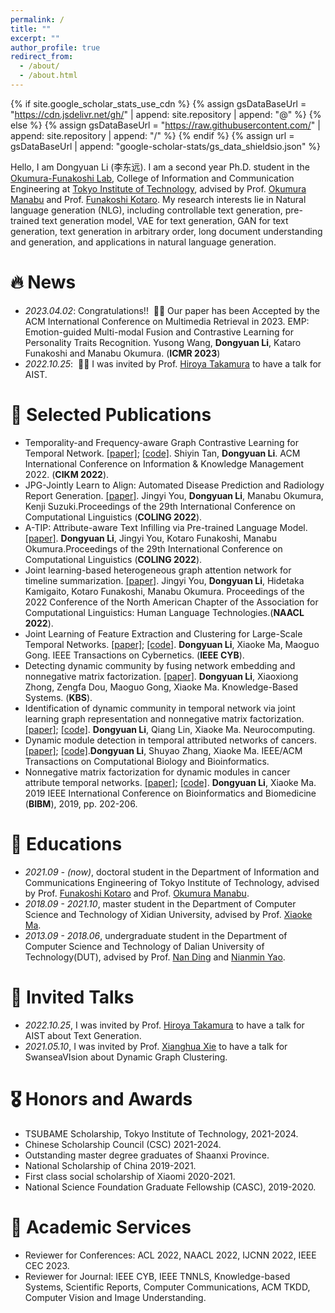 ```yaml
---
permalink: /
title: ""
excerpt: ""
author_profile: true
redirect_from: 
  - /about/
  - /about.html
---
```


{% if site.google_scholar_stats_use_cdn %}
{% assign gsDataBaseUrl = "https://cdn.jsdelivr.net/gh/" | append: site.repository | append: "@" %}
{% else %}
{% assign gsDataBaseUrl = "https://raw.githubusercontent.com/" | append: site.repository | append: "/" %}
{% endif %}
{% assign url = gsDataBaseUrl | append: "google-scholar-stats/gs_data_shieldsio.json" %}

<span class='anchor' id='about-me'></span>

Hello, I am Dongyuan Li (李东远). I am a second year Ph.D. student in the [Okumura-Funakoshi Lab](https://lr-www.pi.titech.ac.jp/wp/), College of Information and Communication Engineering at [Tokyo Institute of Technology](https://www.first.iir.titech.ac.jp/), advised by Prof. [Okumura Manabu](http://www.lr.pi.titech.ac.jp/~oku/index-j.html) and Prof. [Funakoshi Kotaro](http://lr-www.pi.titech.ac.jp/~funakoshi/public/en/). My research interests lie in Natural language generation (NLG), including controllable text generation, pre-trained text generation model, VAE for text generation, GAN for text generation, text generation in arbitrary order, long document understanding and generation, and applications in natural language generation.

# 🔥 News
- *2023.04.02*: Congratulations!! &nbsp;🎉🎉 Our paper has been Accepted by the ACM International Conference on Multimedia Retrieval in 2023. EMP: Emotion-guided Multi-modal Fusion and Contrastive Learning for Personality Traits Recognition. Yusong Wang, **Dongyuan Li**, Kataro Funakoshi and Manabu Okumura.  (**ICMR 2023**)
- *2022.10.25*: &nbsp;🎉🎉 I was invited by Prof. [Hiroya Takamura](https://sites.google.com/view/hjtakamura/) to have a talk for AIST. 
<!-- - *2022.02*: &nbsp;🎉🎉 Lorem ipsum dolor sit amet, consectetur adipiscing elit. Vivamus ornare aliquet ipsum, ac tempus justo dapibus sit amet.  -->

# 📝 Selected Publications 

- Temporality-and Frequency-aware Graph Contrastive Learning for Temporal Network. [\[paper\]](https://dl.acm.org/doi/abs/10.1145/3511808.3557469); [\[code\]](https://anonymous.4open.science/r/TF-GCL-EF6C/README.md). Shiyin Tan, **Dongyuan Li**. ACM International Conference on Information & Knowledge Management 2022. (**CIKM 2022**).
- JPG-Jointly Learn to Align: Automated Disease Prediction and Radiology Report Generation. [\[paper\]](https://aclanthology.org/2022.coling-1.523.pdf). Jingyi You, **Dongyuan Li**, Manabu Okumura, Kenji Suzuki.Proceedings of the 29th International Conference on Computational Linguistics (**COLING 2022**).
- A-TIP: Attribute-aware Text Infilling via Pre-trained Language Model. [\[paper\]](https://aclanthology.org/2022.coling-1.511.pdf). **Dongyuan Li**, Jingyi You, Kotaro Funakoshi, Manabu Okumura.Proceedings of the 29th International Conference on Computational Linguistics (**COLING 2022**).
- Joint learning-based heterogeneous graph attention network for timeline summarization. [\[paper\]](https://aclanthology.org/2022.naacl-main.301.pdf). Jingyi You, **Dongyuan Li**, Hidetaka Kamigaito, Kotaro Funakoshi, Manabu Okumura. Proceedings of the 2022 Conference of the North American Chapter of the Association for Computational Linguistics: Human Language Technologies.(**NAACL 2022**).
- Joint Learning of Feature Extraction and Clustering for Large-Scale Temporal Networks. [\[paper\]](https://drive.google.com/file/d/1lzP-F0yne9mbcvuwlQlp_mj1DO1XiuMZ/view); [\[code\]](https://github.com/Clearloveyuan/jLMDC). **Dongyuan Li**, Xiaoke Ma, Maoguo Gong. IEEE Transactions on Cybernetics. (**IEEE CYB**).
- Detecting dynamic community by fusing network embedding and nonnegative matrix factorization. [\[paper\]](https://drive.google.com/file/d/1Z92yKCZnsfc1UBb4akXvkKDnIPfzcxH_/view). **Dongyuan Li**, Xiaoxiong Zhong, Zengfa Dou, Maoguo Gong, Xiaoke Ma. Knowledge-Based Systems. (**KBS**).
- Identification of dynamic community in temporal network via joint learning graph representation and nonnegative matrix factorization. [\[paper\]](https://drive.google.com/file/d/1bREsfCfUONdTRoZCVROKwaFu494AXw0H/view); [\[code\]](https://github.com/Clearloveyuan/jLDEC_demo). **Dongyuan Li**, Qiang Lin, Xiaoke Ma. Neurocomputing.
- Dynamic module detection in temporal attributed networks of cancers.[\[paper\]](https://drive.google.com/file/d/1J_sbJZ0kuUoC9APiknQqn33IqCNCTbXm/view); [\[code\]](https://github.com/Clearloveyuan/IEEE-BIBM-TCBB).**Dongyuan Li**, Shuyao Zhang, Xiaoke Ma. IEEE/ACM Transactions on Computational Biology and Bioinformatics.
- Nonnegative matrix factorization for dynamic modules in cancer attribute temporal networks. [\[paper\]](https://ieeexplore.ieee.org/abstract/document/8983045); [\[code\]](https://github.com/Clearloveyuan/IEEE-BIBM-TCBB). **Dongyuan Li**, Xiaoke Ma. 2019 IEEE International Conference on Bioinformatics and Biomedicine (**BIBM**), 2019, pp. 202-206.
  

# 📖 Educations
- *2021.09 - (now)*, doctoral student in the Department of Information and Communications Engineering of Tokyo Institute of Technology, advised by Prof. [Funakoshi Kotaro](http://lr-www.pi.titech.ac.jp/~funakoshi/public/en/) and Prof. [Okumura Manabu](http://www.lr.pi.titech.ac.jp/~oku/index-j.html).
- *2018.09 - 2021.10*, master student in the Department of Computer Science and Technology of Xidian University, advised by Prof. [Xiaoke Ma](https://web.xidian.edu.cn/xkma/).
- *2013.09 - 2018.06*, undergraduate student in the Department of Computer Science and Technology of Dalian University of Technology(DUT), advised by Prof. [Nan Ding](http://faculty.dlut.edu.cn/2005011019/zh_CN/index.htm) and [Nianmin Yao](http://faculty.dlut.edu.cn/lucos/zh_CN/index.htm).


# 💬 Invited Talks
- *2022.10.25*, I was invited by Prof. [Hiroya Takamura](https://sites.google.com/view/hjtakamura/) to have a talk for AIST about Text Generation.
- *2021.05.10*, I was invited by Prof. [Xianghua Xie](http://csvision.swan.ac.uk/) to have a talk for SwanseaVIsion about Dynamic Graph Clustering.

# 🎖 Honors and Awards

- TSUBAME Scholarship, Tokyo Institute of Technology, 2021-2024.
- Chinese Scholarship Council (CSC) 2021-2024.
- Outstanding master degree graduates of Shaanxi Province.
- National Scholarship of China 2019-2021.
- First class social scholarship of Xiaomi 2020-2021.
- National Science Foundation Graduate Fellowship (CASC), 2019-2020.

# 📄 Academic Services
- Reviewer for Conferences: ACL 2022, NAACL 2022, IJCNN 2022, IEEE CEC 2023.
- Reviewer for Journal: IEEE CYB, IEEE TNNLS, Knowledge-based Systems, Scientific Reports, Computer Communications, ACM TKDD, Computer Vision and Image Understanding. 
